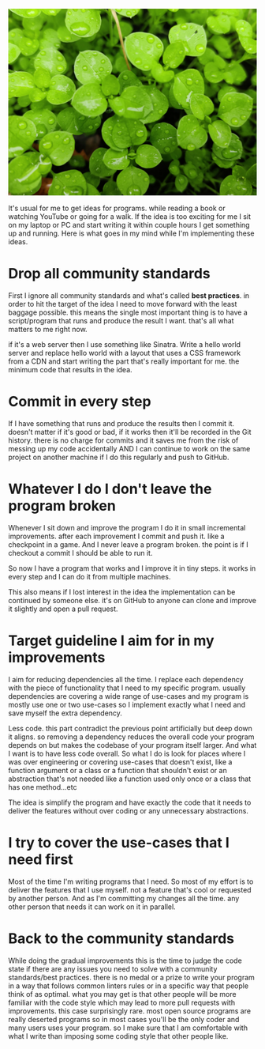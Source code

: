 ![](/public/IMG_20210918_153641.webp)

It's usual for me to get ideas for programs. while reading a book or watching YouTube or going for a walk. If the idea is too exciting for me I sit on my laptop or PC and start writing it within couple hours I get something up and running. Here is what goes in my mind while I'm implementing these ideas.

# Drop all community standards

First I ignore all community standards and what's called **best practices**. in order to hit the target of the idea I need to move forward with the least baggage possible. this means the single most important thing is to have a script/program that runs and produce the result I want. that's all what matters to me right now.

if it's a web server then I use something like Sinatra. Write a hello world server and replace hello world with a layout that uses a CSS framework from a CDN and start writing the part that's really important for me. the minimum code that results in the idea.

# Commit in every step

If I have something that runs and produce the results then I commit it. doesn't matter if it's good or bad, if it works then it'll be recorded in the Git history. there is no charge for commits and it saves me from the risk of messing up my code accidentally AND I can continue to work on the same project on another machine if I do this regularly and push to GitHub.

# Whatever I do I don't leave the program broken

Whenever I sit down and improve the program I do it in small incremental improvements. after each improvement I commit and push it. like a checkpoint in a game. And I never leave a program broken. the point is if I checkout a commit I should be able to run it.

So now I have a program that works and I improve it in tiny steps. it works in every step and I can do it from multiple machines.

This also means if I lost interest in the idea the implementation can be continued by someone else. it's on GitHub to anyone can clone and improve it slightly and open a pull request.

# Target guideline I aim for in my improvements

I aim for reducing dependencies all the time. I replace each dependency with the piece of functionality that I need to my specific program. usually dependencies are covering a wide range of use-cases and my program is mostly use one or two use-cases so I implement exactly what I need and save myself the extra dependency.

Less code. this part contradict the previous point artificially but deep down it aligns. so removing a dependency reduces the overall code your program depends on but makes the codebase of your program itself larger. And what I want is to have less code overall. So what I do is look for places where I was over engineering or covering use-cases that doesn't exist, like a function argument or a class or a function that shouldn't exist or an abstraction that's not needed like a function used only once or a class that has one method...etc

The idea is simplify the program and have exactly the code that it needs to deliver the features without over coding or any unnecessary abstractions.

# I try to cover the use-cases that I need first

Most of the time I'm writing programs that I need. So most of my effort is to deliver the features that I use myself. not a feature that's cool or requested by another person. And as I'm committing my changes all the time. any other person that needs it can work on it in parallel.

# Back to the community standards

While doing the gradual improvements this is the time to judge the code state if there are any issues you need to solve with a community standards/best practices. there is no medal or a prize to write your program in a way that follows common linters rules or in a specific way that people think of as optimal. what you may get is that other people will be more familiar with the code style which may lead to more pull requests with improvements. this case surprisingly rare. most open source programs are really deserted programs so in most cases you'll be the only coder and many users uses your program. so I make sure that I am comfortable with what I write than imposing some coding style that other people like.
